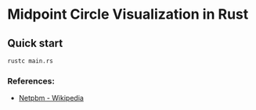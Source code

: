 # Midpoint Circle Visualization in Rust

## Quick start
```bash
rustc main.rs
```


### References:
* [Netpbm - Wikipedia](https://en.wikipedia.org/wiki/Netpbm)
